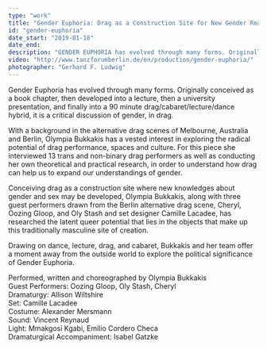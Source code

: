 ```yaml
---
type: "work"
title: "Gender Euphoria: Drag as a Construction Site for New Gender Realities"
id: "gender-euphoria"
date_start: "2019-01-18"
date_end:
description: "GENDER EUPHORIA has evolved through many forms. Originally conceived as a book chapter, then developed into a lecture, then a university presentation, and finally into a 90 minute drag/cabaret/lecture/dance hybrid, it is a critical discussion of gender, in drag." 
video: "http://www.tanzforumberlin.de/en/production/gender-euphoria/"
photographer: "Gerhard F. Ludwig"
---
```


Gender Euphoria has evolved through many forms. Originally conceived as a book chapter, then developed into a lecture, then a university presentation, and finally into a 90 minute drag/cabaret/lecture/dance hybrid, it is a critical discussion of gender, in drag. 

With a background in the alternative drag scenes of Melbourne, Australia and Berlin, Olympia Bukkakis has a vested interest in exploring the radical potential of drag performance, spaces and culture. For this piece she interviewed 13 trans and non-binary drag performers as well as conducting her own theoretical and practical research, in order to understand how drag can help us to expand our understandings of gender. 

Conceiving drag as a construction site where new knowledges about gender and sex may be developed, Olympia Bukkakis, along with three guest performers drawn from the Berlin alternative drag scene, Cheryl, Oozing Gloop, and Oly Stash and set designer Camille Lacadee, has researched the latent queer potential that lies in the objects that make up this traditionally masculine site of creation. 

Drawing on dance, lecture, drag, and cabaret, Bukkakis and her team offer a moment away from the outside world to explore the political significance of Gender Euphoria.

Performed, written and choreographed by Olympia Bukkakis   
Guest Performers: Oozing Gloop, Oly Stash, Cheryl   
Dramaturgy: Allison Wiltshire  
Set: Camille Lacadee  
Costume: Alexander Mersmann  
Sound: Vincent Reynaud  
Light: Mmakgosi Kgabi, Emilio Cordero Checa  
Dramaturgical Accompaniment: Isabel Gatzke  

